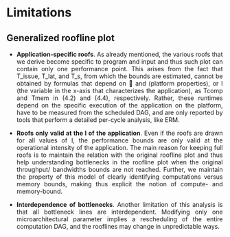 <style>
body {
text-align: justify}
</style>


# Limitations 


## Generalized roofline plot

* **Application-specific roofs**. As already mentioned, the various roofs that we derive become
specific to program and input and thus such plot can contain only one performance
point. This arises from the fact that T_issue, T_lat, and T_s, from which the bounds are estimated,
cannot be obtained by formulas that depend on  and (platform properties), or
I (the variable in the x-axis that characterizes the application), as Tcomp and Tmem in (4.2)
and (4.4), respectively. Rather, these runtimes depend on the specific execution of the
application on the platform, have to be measured from the scheduled DAG, and are only
reported by tools that perform a detailed per-cycle analysis, like ERM.


* **Roofs only valid at the I of the application**. Even if the roofs are drawn for all values
of I, the performance bounds are only valid at the operational intensity of the application.
The main reason for keeping full roofs is to maintain the relation with the original roofline
plot and thus help understanding bottlenecks in the roofline plot when the original throughput/
bandwidths bounds are not reached. Further, we maintain the property of this model
of clearly identifying computations versus memory bounds, making thus explicit the notion
of compute- and memory-bound.
 

* **Interdependence of bottlenecks**. Another limitation of this analysis is that
all bottleneck lines are interdependent. Modifying only one microarchitectural parameter
implies a rescheduling of the entire computation DAG, and the rooflines may change in
unpredictable ways.

